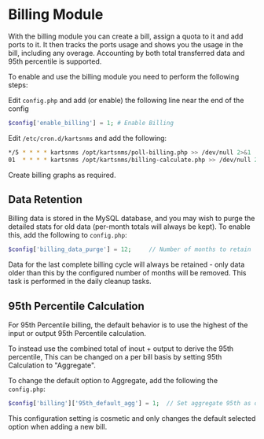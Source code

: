 # Billing Module

With the billing module you can create a bill, assign a quota to it
and add ports to it. It then tracks the ports usage and shows you the
usage in the bill, including any overage.
Accounting by both total transferred data and 95th percentile is supported.

To enable and use the billing module you need to perform the following steps:

Edit `config.php` and add (or enable) the following line near the end of the config

```php
$config['enable_billing'] = 1; # Enable Billing
```

Edit `/etc/cron.d/kartsnms` and add the following:

```bash
*/5 * * * * kartsnms /opt/kartsnms/poll-billing.php >> /dev/null 2>&1
01  * * * * kartsnms /opt/kartsnms/billing-calculate.php >> /dev/null 2>&1
```

Create billing graphs as required.

## Data Retention

Billing data is stored in the MySQL database, and you may wish to
purge the detailed stats for old data (per-month totals will always be
kept).  To enable this, add the
following to `config.php`:

```php
$config['billing_data_purge'] = 12;     // Number of months to retain
```

Data for the last complete billing cycle will always be retained -
only data older than this by the configured number of months will be
removed.  This task is performed in the daily cleanup tasks.

## 95th Percentile Calculation

For 95th Percentile billing, the default behavior is to use the
highest of the input or output 95th Percentile calculation.

To instead use the combined total of inout + output to derive the 95th percentile,
This can be changed on a per bill basis by setting 95th Calculation to "Aggregate".

To change the default option to Aggregate,
add the following the `config.php`:

```php
$config['billing']['95th_default_agg'] = 1;  // Set aggregate 95th as default
```

This configuration setting is cosmetic and only changes the default
selected option when adding a new bill.
